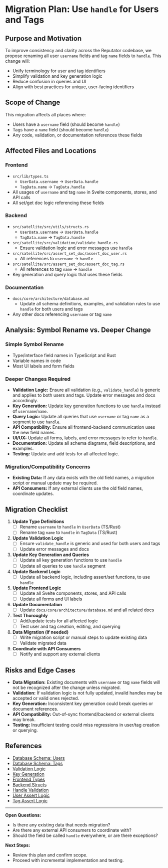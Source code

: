 # Migration Plan: Use `handle` for Users and Tags

## Purpose and Motivation

To improve consistency and clarity across the Reputator codebase, we propose renaming all user `username` fields and tag `name` fields to `handle`. This change will:
- Unify terminology for user and tag identifiers
- Simplify validation and key generation logic
- Reduce confusion in queries and UI
- Align with best practices for unique, user-facing identifiers

## Scope of Change

This migration affects all places where:
- Users have a `username` field (should become `handle`)
- Tags have a `name` field (should become `handle`)
- Any code, validation, or documentation references these fields

## Affected Files and Locations

### Frontend
- `src/lib/types.ts`  
  - `UserData.username` → `UserData.handle`
  - `TagData.name` → `TagData.handle`
- All usages of `username` and tag `name` in Svelte components, stores, and API calls
- All set/get doc logic referencing these fields

### Backend
- `src/satellite/src/utils/structs.rs`  
  - `UserData.username` → `UserData.handle`
  - `TagData.name` → `TagData.handle`
- `src/satellite/src/validation/validate_handle.rs`  
  - Ensure validation logic and error messages use `handle`
- `src/satellite/src/assert_set_doc/assert_doc_user.rs`  
  - All references to `username` → `handle`
- `src/satellite/src/assert_set_doc/assert_doc_tag.rs`  
  - All references to tag `name` → `handle`
- Key generation and query logic that uses these fields

### Documentation
- `docs/core/architecture/database.md`  
  - Update all schema definitions, examples, and validation rules to use `handle` for both users and tags
- Any other docs referencing `username` or tag `name`

## Analysis: Symbol Rename vs. Deeper Change

### Simple Symbol Rename
- Type/interface field names in TypeScript and Rust
- Variable names in code
- Most UI labels and form fields

### Deeper Changes Required
- **Validation Logic:** Ensure all validation (e.g., `validate_handle`) is generic and applies to both users and tags. Update error messages and docs accordingly.
- **Key Generation:** Update key generation functions to use `handle` instead of `username`/`name`.
- **Query Logic:** Update all queries that use `username` or tag `name` as a segment to use `handle`.
- **API Compatibility:** Ensure all frontend-backend communication uses the new field names.
- **UI/UX:** Update all forms, labels, and error messages to refer to `handle`.
- **Documentation:** Update all schema diagrams, field descriptions, and examples.
- **Testing:** Update and add tests for all affected logic.

### Migration/Compatibility Concerns
- **Existing Data:** If any data exists with the old field names, a migration script or manual update may be required.
- **API Consumers:** If any external clients use the old field names, coordinate updates.

## Migration Checklist

1. **Update Type Definitions**
   - [ ] Rename `username` to `handle` in `UserData` (TS/Rust)
   - [ ] Rename tag `name` to `handle` in `TagData` (TS/Rust)
2. **Update Validation Logic**
   - [ ] Ensure `validate_handle` is generic and used for both users and tags
   - [ ] Update error messages and docs
3. **Update Key Generation and Queries**
   - [ ] Update all key generation functions to use `handle`
   - [ ] Update all queries to use `handle` segment
4. **Update Backend Logic**
   - [ ] Update all backend logic, including assert/set functions, to use `handle`
5. **Update Frontend Logic**
   - [ ] Update all Svelte components, stores, and API calls
   - [ ] Update all forms and UI labels
6. **Update Documentation**
   - [ ] Update `docs/core/architecture/database.md` and all related docs
7. **Test Thoroughly**
   - [ ] Add/update tests for all affected logic
   - [ ] Test user and tag creation, editing, and querying
8. **Data Migration (if needed)**
   - [ ] Write migration script or manual steps to update existing data
   - [ ] Validate migrated data
9. **Coordinate with API Consumers**
   - [ ] Notify and support any external clients

## Risks and Edge Cases

- **Data Migration:** Existing documents with `username` or tag `name` fields will not be recognized after the change unless migrated.
- **Validation:** If validation logic is not fully updated, invalid handles may be accepted or valid ones rejected.
- **Key Generation:** Inconsistent key generation could break queries or document references.
- **API Compatibility:** Out-of-sync frontend/backend or external clients may break.
- **Testing:** Insufficient testing could miss regressions in user/tag creation or querying.

## References
- [Database Schema: Users](../architecture/database.md#users-collection)
- [Database Schema: Tags](../architecture/database.md#tags-collection)
- [Validation Logic](../architecture/database.md#validation-rules)
- [Key Generation](../architecture/database.md#key-generation)
- [Frontend Types](../../../src/lib/types.ts)
- [Backend Structs](../../../src/satellite/src/utils/structs.rs)
- [Handle Validation](../../../src/satellite/src/validation/validate_handle.rs)
- [User Assert Logic](../../../src/satellite/src/assert_set_doc/assert_doc_user.rs)
- [Tag Assert Logic](../../../src/satellite/src/assert_set_doc/assert_doc_tag.rs)

---

**Open Questions:**
- Is there any existing data that needs migration?
- Are there any external API consumers to coordinate with?
- Should the field be called `handle` everywhere, or are there exceptions?

**Next Steps:**
- Review this plan and confirm scope.
- Proceed with incremental implementation and testing. 